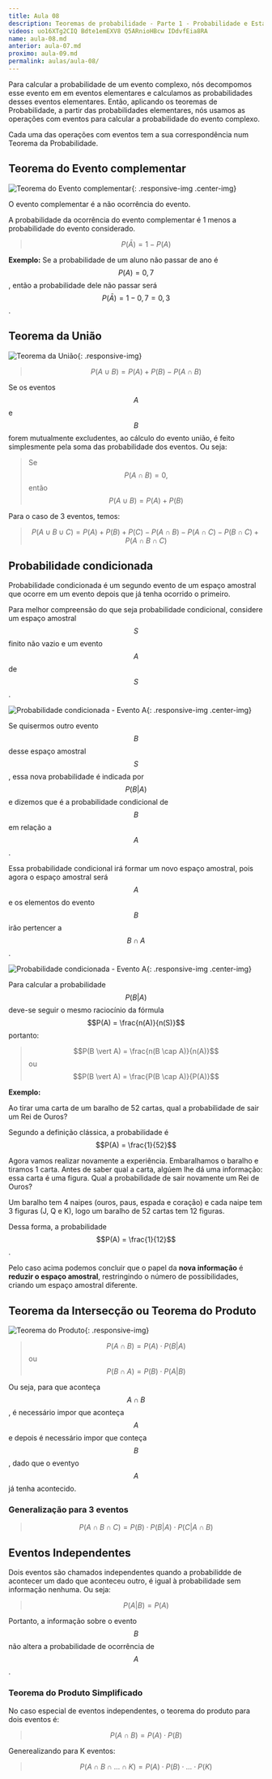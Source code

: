 ```yaml
---
title: Aula 08
description: Teoremas de probabilidade - Parte 1 - Probabilidade e Estatística | Aula 8
videos: uo16XTg2CIQ Bdte1emEXV8 Q5ARnioHBcw IDdvfEia8RA
name: aula-08.md
anterior: aula-07.md
proximo: aula-09.md
permalink: aulas/aula-08/
---
```


Para calcular a probabilidade de um evento complexo, nós decompomos esse evento em em eventos elementares e calculamos as probabilidades desses eventos elementares. Então, aplicando os teoremas de Probabilidade, a partir das probabilidades elementares, nós usamos as operações com eventos para calcular a probabilidade do evento complexo.

Cada uma das operações com eventos tem a sua correspondência num Teorema da Probabilidade.

## Teorema do Evento complementar

![Teorema do Evento complementar]({{site.baseurl}}/assets/images/aula-08/teorema-evento-complementar.png){: .responsive-img .center-img}

O evento complementar é a não ocorrência do evento.

A probabilidade da ocorrência do evento complementar é 1 menos a probabilidade do evento considerado.

> $$P(\bar A) = 1 - P(A)$$

**Exemplo:** Se a probabilidade de um aluno não passar de ano é $$P(A) = 0,7$$, então a probabilidade dele não passar será $$P(\bar A) = 1 - 0,7 = 0,3$$.

## Teorema da União

![Teorema da União]({{site.baseurl}}/assets/images/aula-08/teorema-da-uniao.png){: .responsive-img}

>$$P (A \cup B) = P(A) + P(B) - P(A \cap B)$$

Se os eventos $$A$$ e $$B$$ forem mutualmente excludentes, ao cálculo do evento união, é feito simplesmente pela soma das probabilidade dos eventos. Ou seja:

> Se $$P(A \cap B) = 0,$$ então $$P(A \cup B) = P(A) + P(B) $$

Para o caso de 3 eventos, temos:

> $$P (A \cup B \cup C) = P(A) + P(B) +P(C) - P(A \cap B) - P(A \cap C) - P(B \cap C) + P(A \cap B \cap C)$$

## Probabilidade condicionada

Probabilidade condicionada é um segundo evento de um espaço amostral que ocorre em um evento depois que já tenha ocorrido o primeiro.

Para melhor compreensão do que seja probabilidade condicional, considere um espaço amostral $$S$$ finito não vazio e um evento $$ A $$ de $$S$$.

![Probabilidade condicionada - Evento A]({{site.baseurl}}/assets/images/aula-08/probabilidade-condicionada-1.jpg){: .responsive-img .center-img}

Se quisermos outro evento $$B$$ desse espaço amostral $$ S $$, essa nova probabilidade é indicada por $$ P(B \vert A) $$ e dizemos que é a probabilidade condicional de $$B$$ em relação a $$A$$.

Essa probabilidade condicional irá formar um novo espaço amostral, pois agora o espaço amostral será $$A$$ e os elementos do evento $$B$$ irão pertencer a $$B \cap A$$.

![Probabilidade condicionada - Evento A]({{site.baseurl}}/assets/images/aula-08/probabilidade-condicionada-2.jpg){: .responsive-img .center-img}

Para calcular a probabilidade $$ P(B \vert A)$$ deve-se seguir o mesmo raciocínio da fórmula $$P(A) = \frac{n(A)}{n(S)}$$
portanto:

> $$P(B \vert A) = \frac{n(B \cap A)}{n(A)}$$ ou $$P(B \vert A) = \frac{P(B \cap A)}{P(A)}$$

**Exemplo:**

Ao tirar uma carta de um baralho de 52 cartas, qual a probabilidade de sair um Rei de Ouros?

Segundo a definição clássica, a probabilidade é $$P(A) = \frac{1}{52}$$

Agora vamos realizar novamente a experiência. Embaralhamos o baralho e tiramos 1 carta. Antes de saber qual a carta, algúem lhe dá uma informação: essa carta é uma figura. Qual a probabilidade de sair novamente um Rei de Ouros?

Um baralho tem 4 naipes (ouros, paus, espada e coração) e cada naipe tem 3 figuras (J, Q e K), logo um baralho de 52 cartas tem 12 figuras.

Dessa forma, a probabilidade $$P(A) = \frac{1}{12}$$.

Pelo caso acima podemos concluir que o papel da **nova informação** é **reduzir o espaço amostral**, restringindo o número de possibilidades, criando um espaço amostral diferente.

## Teorema da Intersecção ou Teorema do Produto

![Teorema do Produto]({{site.baseurl}}/assets/images/aula-08/teorema-do-produto.gif){: .responsive-img}

> $$P(A \cap B) = P(A) \cdot P(B \vert A)$$ ou $$P(B \cap A) = P(B) \cdot P(A \vert B)$$

Ou seja, para que aconteça $$A \cap B$$, é necessário impor que aconteça $$A$$ e depois é necessário impor que conteça $$B$$, dado que o eventyo $$A$$ já tenha acontecido.

### Generalização para 3 eventos

> $$P(A \cap B \cap C) = P(B) \cdot P(B \vert A) \cdot P(C \vert A \cap B)$$

## Eventos Independentes

Dois eventos são chamados independentes quando a probabilidde de acontecer um dado que aconteceu outro, é igual à probabilidade sem informação nenhuma. Ou seja:

> $$P(A \vert B) = P(A)$$

Portanto, a informação sobre o evento $$B$$ não altera a probabilidade de ocorrência de $$A$$.

### Teorema do Produto Simplificado

No caso especial de eventos independentes, o teorema do produto para dois eventos é:

> $$P(A \cap B) = P(A) \cdot P(B)$$

Generealizando para K eventos:

> $$P(A \cap B \cap ... \cap K) = P(A) \cdot P(B) \cdot ... \cdot P(K)$$